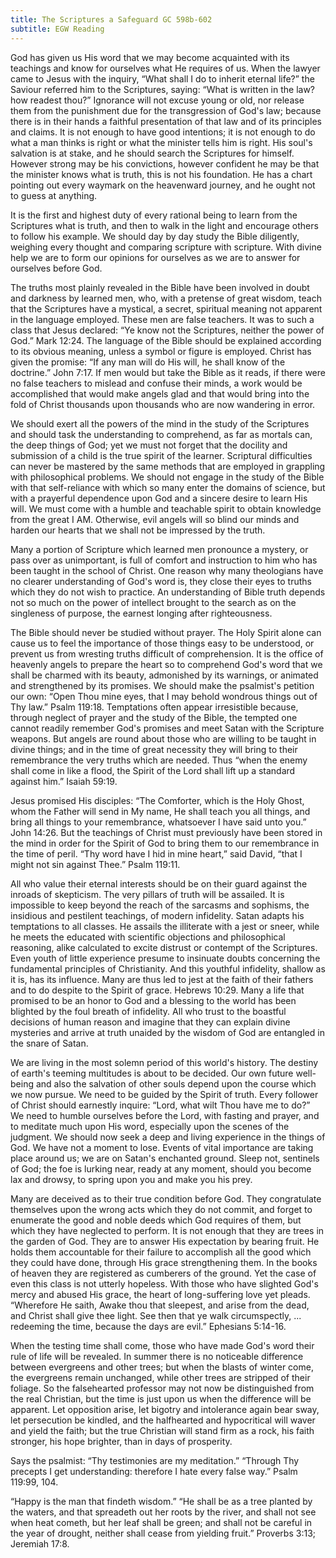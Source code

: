 ```yaml
---
title: The Scriptures a Safeguard GC 598b-602
subtitle: EGW Reading
---
```


God has given us His word that we may become acquainted with its teachings and know for ourselves what He requires of us. When the lawyer came to Jesus with the inquiry, “What shall I do to inherit eternal life?” the Saviour referred him to the Scriptures, saying: “What is written in the law? how readest thou?” Ignorance will not excuse young or old, nor release them from the punishment due for the transgression of God's law; because there is in their hands a faithful presentation of that law and of its principles and claims. It is not enough to have good intentions; it is not enough to do what a man thinks is right or what the minister tells him is right. His soul's salvation is at stake, and he should search the Scriptures for himself. However strong may be his convictions, however confident he may be that the minister knows what is truth, this is not his foundation. He has a chart pointing out every waymark on the heavenward journey, and he ought not to guess at anything.

It is the first and highest duty of every rational being to learn from the Scriptures what is truth, and then to walk in the light and encourage others to follow his example. We should day by day study the Bible diligently, weighing every thought and comparing scripture with scripture. With divine help we are to form our opinions for ourselves as we are to answer for ourselves before God.

The truths most plainly revealed in the Bible have been involved in doubt and darkness by learned men, who, with a pretense of great wisdom, teach that the Scriptures have a mystical, a secret, spiritual meaning not apparent in the language employed. These men are false teachers. It was to such a class that Jesus declared: “Ye know not the Scriptures, neither the power of God.” Mark 12:24. The language of the Bible should be explained according to its obvious meaning, unless a symbol or figure is employed. Christ has given the promise: “If any man will do His will, he shall know of the doctrine.” John 7:17. If men would but take the Bible as it reads, if there were no false teachers to mislead and confuse their minds, a work would be accomplished that would make angels glad and that would bring into the fold of Christ thousands upon thousands who are now wandering in error.

We should exert all the powers of the mind in the study of the Scriptures and should task the understanding to comprehend, as far as mortals can, the deep things of God; yet we must not forget that the docility and submission of a child is the true spirit of the learner. Scriptural difficulties can never be mastered by the same methods that are employed in grappling with philosophical problems. We should not engage in the study of the Bible with that self-reliance with which so many enter the domains of science, but with a prayerful dependence upon God and a sincere desire to learn His will. We must come with a humble and teachable spirit to obtain knowledge from the great I AM. Otherwise, evil angels will so blind our minds and harden our hearts that we shall not be impressed by the truth.

Many a portion of Scripture which learned men pronounce a mystery, or pass over as unimportant, is full of comfort and instruction to him who has been taught in the school of Christ. One reason why many theologians have no clearer understanding of God's word is, they close their eyes to truths which they do not wish to practice. An understanding of Bible truth depends not so much on the power of intellect brought to the search as on the singleness of purpose, the earnest longing after righteousness.

The Bible should never be studied without prayer. The Holy Spirit alone can cause us to feel the importance of those things easy to be understood, or prevent us from wresting truths difficult of comprehension. It is the office of heavenly angels to prepare the heart so to comprehend God's word that we shall be charmed with its beauty, admonished by its warnings, or animated and strengthened by its promises. We should make the psalmist's petition our own: “Open Thou mine eyes, that I may behold wondrous things out of Thy law.” Psalm 119:18. Temptations often appear irresistible because, through neglect of prayer and the study of the Bible, the tempted one cannot readily remember God's promises and meet Satan with the Scripture weapons. But angels are round about those who are willing to be taught in divine things; and in the time of great necessity they will bring to their remembrance the very truths which are needed. Thus “when the enemy shall come in like a flood, the Spirit of the Lord shall lift up a standard against him.” Isaiah 59:19.

Jesus promised His disciples: “The Comforter, which is the Holy Ghost, whom the Father will send in My name, He shall teach you all things, and bring all things to your remembrance, whatsoever I have said unto you.” John 14:26. But the teachings of Christ must previously have been stored in the mind in order for the Spirit of God to bring them to our remembrance in the time of peril. “Thy word have I hid in mine heart,” said David, “that I might not sin against Thee.” Psalm 119:11.

All who value their eternal interests should be on their guard against the inroads of skepticism. The very pillars of truth will be assailed. It is impossible to keep beyond the reach of the sarcasms and sophisms, the insidious and pestilent teachings, of modern infidelity. Satan adapts his temptations to all classes. He assails the illiterate with a jest or sneer, while he meets the educated with scientific objections and philosophical reasoning, alike calculated to excite distrust or contempt of the Scriptures. Even youth of little experience presume to insinuate doubts concerning the fundamental principles of Christianity. And this youthful infidelity, shallow as it is, has its influence. Many are thus led to jest at the faith of their fathers and to do despite to the Spirit of grace. Hebrews 10:29. Many a life that promised to be an honor to God and a blessing to the world has been blighted by the foul breath of infidelity. All who trust to the boastful decisions of human reason and imagine that they can explain divine mysteries and arrive at truth unaided by the wisdom of God are entangled in the snare of Satan.

We are living in the most solemn period of this world's history. The destiny of earth's teeming multitudes is about to be decided. Our own future well-being and also the salvation of other souls depend upon the course which we now pursue. We need to be guided by the Spirit of truth. Every follower of Christ should earnestly inquire: “Lord, what wilt Thou have me to do?” We need to humble ourselves before the Lord, with fasting and prayer, and to meditate much upon His word, especially upon the scenes of the judgment. We should now seek a deep and living experience in the things of God. We have not a moment to lose. Events of vital importance are taking place around us; we are on Satan's enchanted ground. Sleep not, sentinels of God; the foe is lurking near, ready at any moment, should you become lax and drowsy, to spring upon you and make you his prey.

Many are deceived as to their true condition before God. They congratulate themselves upon the wrong acts which they do not commit, and forget to enumerate the good and noble deeds which God requires of them, but which they have neglected to perform. It is not enough that they are trees in the garden of God. They are to answer His expectation by bearing fruit. He holds them accountable for their failure to accomplish all the good which they could have done, through His grace strengthening them. In the books of heaven they are registered as cumberers of the ground. Yet the case of even this class is not utterly hopeless. With those who have slighted God's mercy and abused His grace, the heart of long-suffering love yet pleads. “Wherefore He saith, Awake thou that sleepest, and arise from the dead, and Christ shall give thee light. See then that ye walk circumspectly, ... redeeming the time, because the days are evil.” Ephesians 5:14-16.

When the testing time shall come, those who have made God's word their rule of life will be revealed. In summer there is no noticeable difference between evergreens and other trees; but when the blasts of winter come, the evergreens remain unchanged, while other trees are stripped of their foliage. So the falsehearted professor may not now be distinguished from the real Christian, but the time is just upon us when the difference will be apparent. Let opposition arise, let bigotry and intolerance again bear sway, let persecution be kindled, and the halfhearted and hypocritical will waver and yield the faith; but the true Christian will stand firm as a rock, his faith stronger, his hope brighter, than in days of prosperity.

Says the psalmist: “Thy testimonies are my meditation.” “Through Thy precepts I get understanding: therefore I hate every false way.” Psalm 119:99, 104.

“Happy is the man that findeth wisdom.” “He shall be as a tree planted by the waters, and that spreadeth out her roots by the river, and shall not see when heat cometh, but her leaf shall be green; and shall not be careful in the year of drought, neither shall cease from yielding fruit.” Proverbs 3:13; Jeremiah 17:8.